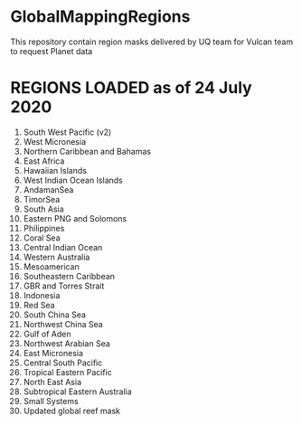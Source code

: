 # GlobalMappingRegions


This repository contain region masks delivered by UQ team for Vulcan team to request Planet data



# REGIONS LOADED as of 24 July 2020
1. South West Pacific (v2)
2. West Micronesia
3. Northern Caribbean and Bahamas
4. East Africa
5. Hawaiian Islands
6. West Indian Ocean Islands
7. AndamanSea
8. TimorSea
9. South Asia
10. Eastern PNG and Solomons
11. Philippines
12. Coral Sea
13. Central Indian Ocean
14. Western Australia
15. Mesoamerican
16. Southeastern Caribbean
17. GBR and Torres Strait
18. Indonesia
19. Red Sea
20. South China Sea
21. Northwest China Sea
22. Gulf of Aden
23. Northwest Arabian Sea
24. East Micronesia
25. Central South Pacific
26. Tropical Eastern Pacific
27. North East Asia
28. Subtropical Eastern Australia
29. Small Systems
30. Updated global reef mask
